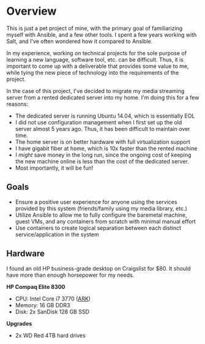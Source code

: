 # Overview
This is just a pet project of mine, with the primary goal of familiarizing myself with Ansible, and a few other tools.  I spent a few years working with Salt, and I've often wondered how it compared to Ansible.  

In my experience, working on technical projects for the sole purpose of learning a new language, software tool, etc. can be difficult.  Thus, it is important to come up with a deliverable that provides some value to me, while tying the new piece of technology into the requirements of the project.

In the case of this project, I've decided to migrate my media streaming server from a rented dedicated server into my home.  I'm doing this for a few reasons:

 - The dedicated server is running Ubuntu 14.04, which is essentially EOL
 - I did not use configuration management when I first set up the old server almost 5 years ago.  Thus, it has been difficult to maintain over time.
 - The home server is on better hardware with full virtualization support
 - I have gigabit fiber at home, which is 10x faster than the rented machine
 - I _might_ save money in the long run, since the ongoing cost of keeping the new machine online is less than the cost of the dedicated server.
 - Most importantly, it will be fun!

## Goals
 - Ensure a positive user experience for anyone using the services provided by this system (friends/family using my media library, etc.)
 - Utilize Ansible to allow me to fully configure the baremetal machine, guest VMs, and any containers from scratch with minimal manual effort
 - Use containers to create logical separation between each distinct service/application in the system

## Hardware
I found an old HP business-grade desktop on Craigslist for $80.  It should have more than enough horsepower for my needs.

**HP Compaq Elite 8300**
- CPU: Intel Core i7 3770 ([ARK](https://ark.intel.com/content/www/us/en/ark/products/65719/intel-core-i7-3770-processor-8m-cache-up-to-3-90-ghz.html))
- Memory: 16 GB DDR3
- Disk: 2x SanDisk 128 GB SSD

**Upgrades**
- 2x WD Red 4TB hard drives
